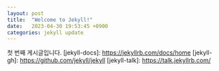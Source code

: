 ```yaml
---
layout: post
title:  "Welcome to Jekyll!"
date:   2023-04-30 19:53:45 +0900
categories: jekyll update
---
```

첫 번째 게시글입니다.
[jekyll-docs]: https://jekyllrb.com/docs/home
[jekyll-gh]:   https://github.com/jekyll/jekyll
[jekyll-talk]: https://talk.jekyllrb.com/
